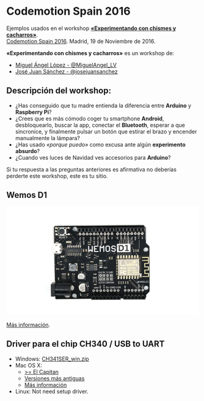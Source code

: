# Codemotion Spain 2016

Ejemplos usados en el workshop **[«Experimentando con chismes y cacharros»][1]**.  
[Codemotion Spain 2016][2]. Madrid, 19 de Noviembre de 2016.

**«Experimentando con chismes y cacharros»** es un workshop de:
- [Miguel Ángel López  - @MiguelAngel_LV][3]
- [José Juan Sánchez - @josejuansanchez][4]

## Descripción del workshop:

* ¿Has conseguido que tu madre entienda la diferencia entre **Arduino** y **Raspberry Pi**?
* ¿Crees que es más cómodo coger tu smartphone **Android**, desbloquearlo, buscar la app, conectar el **Bluetooth**, esperar a que sincronice, y finalmente pulsar un botón que estirar el brazo y encender manualmente la lámpara?
* ¿Has usado *«porque puedo»* como excusa ante algún **experimento absurdo**?
* ¿Cuando ves luces de Navidad ves accesorios para **Arduino**?

Si tu respuesta a las preguntas anteriores es afirmativa no deberías perderte este workshop, este es tu sitio.

## Wemos D1

![](_resources/wemos_d1.jpg)

[Más información][5].

## Driver para el chip CH340 / USB to UART

* Windows: [CH341SER_win.zip][6]
* Mac OS X:
  * [>= El Capitan][7]
  * [Versiones más antiguas][8]
  * [Más información][9]
* Linux: Not need setup driver.

[1]: https://2016.codemotion.es/agenda.html#5716304078045184/84674010
[2]: http://2016.codemotion.es
[3]: http://twitter.com/MiguelAngel_LV
[4]: http://twitter.com/josejuansanchez
[5]: https://www.wemos.cc/product/d1.html
[6]: https://www.wemos.cc/downloads/CH341SER_win.zip
[7]: https://www.wemos.cc/downloads/CH34x_Install_mac.zip
[8]: https://www.wemos.cc/downloads/CH341SER_MAC_old.ZIP
[9]: http://kig.re/2014/12/31/how-to-use-arduino-nano-mini-pro-with-CH340G-on-mac-osx-yosemite.html
